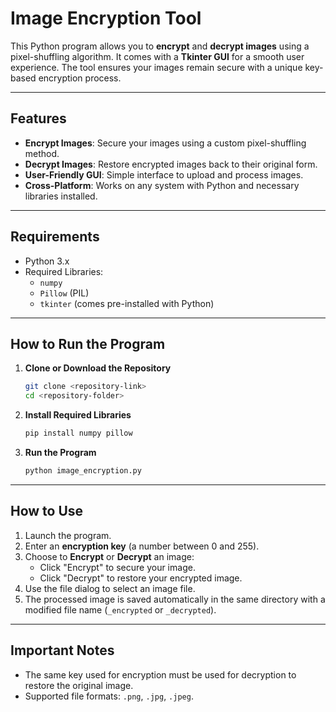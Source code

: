

# **Image Encryption Tool**  

This Python program allows you to **encrypt** and **decrypt images** using a pixel-shuffling algorithm. It comes with a **Tkinter GUI** for a smooth user experience. The tool ensures your images remain secure with a unique key-based encryption process.  

---

## **Features**  
- **Encrypt Images**: Secure your images using a custom pixel-shuffling method.  
- **Decrypt Images**: Restore encrypted images back to their original form.  
- **User-Friendly GUI**: Simple interface to upload and process images.  
- **Cross-Platform**: Works on any system with Python and necessary libraries installed.  

---

## **Requirements**  
- Python 3.x  
- Required Libraries:  
  - `numpy`  
  - `Pillow` (PIL)  
  - `tkinter` (comes pre-installed with Python)  

---

## **How to Run the Program**  
1. **Clone or Download the Repository**  
   ```bash
   git clone <repository-link>
   cd <repository-folder>
   ```

2. **Install Required Libraries**  
   ```bash
   pip install numpy pillow
   ```

3. **Run the Program**  
   ```bash
   python image_encryption.py
   ```  

---

## **How to Use**  

1. Launch the program.  
2. Enter an **encryption key** (a number between 0 and 255).  
3. Choose to **Encrypt** or **Decrypt** an image:  
   - Click "Encrypt" to secure your image.  
   - Click "Decrypt" to restore your encrypted image.  
4. Use the file dialog to select an image file.  
5. The processed image is saved automatically in the same directory with a modified file name (`_encrypted` or `_decrypted`).  

---

## **Important Notes**  
- The same key used for encryption must be used for decryption to restore the original image.  
- Supported file formats: `.png`, `.jpg`, `.jpeg`.  

